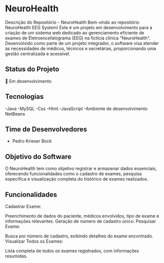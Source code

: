 # NeuroHealth 
Descrição do Repositório - NeuroHealth
Bem-vindo ao repositório NeuroHealth EEG System! Este é um projeto em desenvolvimento para a criação de um sistema web dedicado ao gerenciamento eficiente de exames de Eletroencefalograma (EEG) na fictícia clínica "NeuroHealth". Desenvolvido como parte de um projeto integrador, o software visa atender às necessidades de médicos, técnicos e secretárias, proporcionando uma gestão centralizada e acessível.

## Status do Projeto
🚀 Em desenvolvimento

## Tecnologias
-Java
-MySQL
-Css
-Html
-JavaScript
-Ambiente de desenvolvimento NetBeans
## Time de Desenvolvedores
- Pedro Krieser Bock

## Objetivo do Software
O NeuroHealth tem como objetivo registrar e armazenar dados essenciais, oferecendo funcionalidades como o cadastro de exames, pesquisa específica e visualização completa do histórico de exames realizados.

## Funcionalidades
Cadastrar Exame:

Preenchimento de dados do paciente, médicos envolvidos, tipo de exame e informações relevantes.
Geração de número de cadastro único.
Pesquisar Exame:

Busca por número de cadastro, exibindo detalhes do exame encontrado.
Visualizar Todos os Exames:

Lista completa de todos os exames registrados, com informações resumidas.
